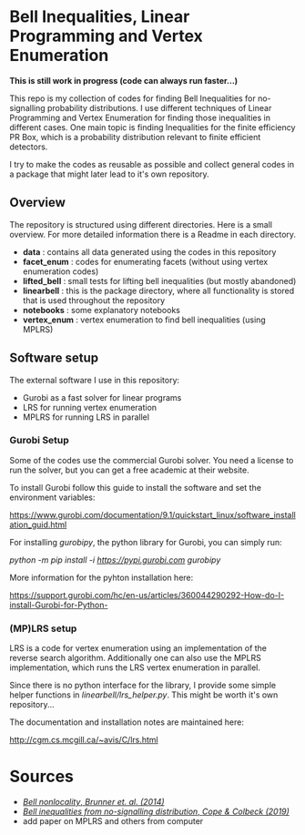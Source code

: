 # Bell Inequalities, Linear Programming and Vertex Enumeration

**This is still work in progress (code can always run faster...)**

This repo is my collection of codes for finding Bell Inequalities for no-signalling probability distributions. I use different 
techniques of Linear Programming and Vertex Enumeration for finding those inequalities in different cases. One main topic 
is  finding Inequalities for the finite efficiency PR Box, which is a probability distribution relevant to finite efficient detectors.

I try to make 
the codes as reusable as possible and collect general codes in a package that might later lead to it's own repository.


## Overview

The repository is structured using different directories. Here is a small overview. For more detailed information there
is a Readme in each directory.

* **data** : contains all data generated using the codes in this repository
* **facet_enum** : codes for enumerating facets (without using vertex enumeration codes)
* **lifted_bell** : small tests for lifting bell inequalities (but mostly abandoned)
* **linearbell** : this is the package directory, where all functionality is stored that is used throughout the repository
* **notebooks** : some explanatory notebooks
* **vertex_enum** : vertex enumeration to find bell inequalities (using MPLRS)

## Software setup 
The external software I use in this repository:
* Gurobi as a fast solver for linear programs
* LRS for running vertex enumeration 
* MPLRS for running LRS in parallel

### Gurobi Setup
Some of the codes use the commercial Gurobi solver. You need a license to run the solver, but you can get a free academic
at their website.

To install Gurobi follow this guide to install the software and set the environment variables:

https://www.gurobi.com/documentation/9.1/quickstart_linux/software_installation_guid.html

For installing *gurobipy*, the python library for Gurobi, you can simply run:

*python -m pip install -i https://pypi.gurobi.com gurobipy*

More information for the pyhton installation here:

https://support.gurobi.com/hc/en-us/articles/360044290292-How-do-I-install-Gurobi-for-Python-

### (MP)LRS setup
LRS is a code for vertex enumeration using an implementation of the reverse search algorithm. Additionally one can also 
use the MPLRS implementation, which runs the LRS vertex enumeration in parallel. 

Since there is no python interface for the library, I provide some simple helper functions in *linearbell/lrs_helper.py*.
This might be worth it's own repository...

The documentation and installation notes are maintained here:

http://cgm.cs.mcgill.ca/~avis/C/lrs.html
# Sources

* [*Bell nonlocality*, *Brunner et. al. (2014)*](https://arxiv.org/abs/1303.2849)
* [*Bell inequalities from no-signalling distribution*, *Cope & Colbeck (2019)*](https://arxiv.org/abs/1812.10017)
* add paper on MPLRS and others from computer






